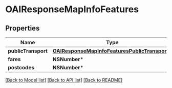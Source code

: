 # OAIResponseMapInfoFeatures

## Properties
Name | Type | Description | Notes
------------ | ------------- | ------------- | -------------
**publicTransport** | [**OAIResponseMapInfoFeaturesPublicTransport***](OAIResponseMapInfoFeaturesPublicTransport.md) |  | [optional] 
**fares** | **NSNumber*** |  | 
**postcodes** | **NSNumber*** |  | 

[[Back to Model list]](../README.md#documentation-for-models) [[Back to API list]](../README.md#documentation-for-api-endpoints) [[Back to README]](../README.md)


